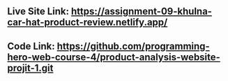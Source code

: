 ## Live Site Link: https://assignment-09-khulna-car-hat-product-review.netlify.app/

## Code Link: https://github.com/programming-hero-web-course-4/product-analysis-website-projit-1.git



